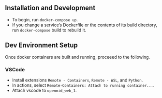 ## Installation and Development
- To begin, run `docker-compose up`.
- If you change a service’s Dockerfile or the contents of its build directory, run `docker-compose` build to rebuild it.

## Dev Environment Setup
Once docker containers are built and running, proceeed to the following.

### VSCode
- Install extensions `Remote - Containers`, `Remote - WSL`, and `Python`.
- In actions, select `Remote-Containers: Attach to running container...`.
- Attach vscode to `openmid_web_1`.
